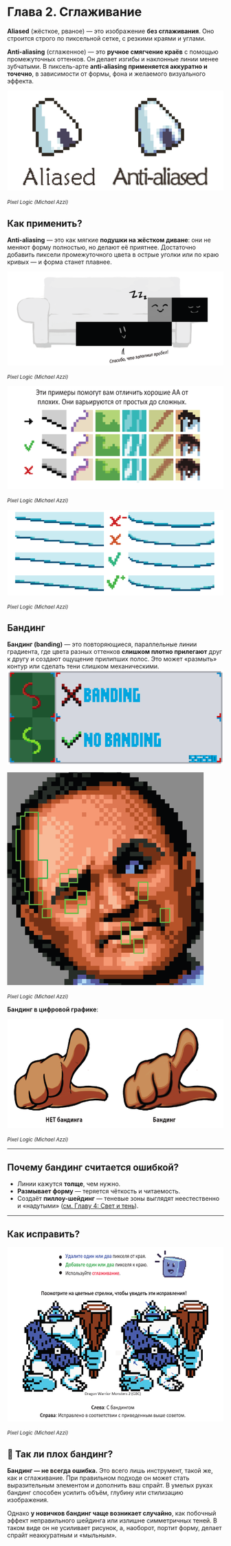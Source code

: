 # Глава 2. Сглаживание

**Aliased** (жёсткое, рваное) — это изображение **без сглаживания**. Оно строится строго по пиксельной сетке, с резкими краями и углами.

**Anti-aliasing** (сглаженное) — это **ручное смягчение краёв** с помощью промежуточных оттенков. Он делает изгибы и наклонные линии менее зубчатыми. В пиксель-арте **anti-aliasing применяется аккуратно и точечно**, в зависимости от формы, фона и желаемого визуального эффекта.

![Резкое и Сглаженное](../pictures/spriting/aliased/A-AA.png)

*<small>Pixel Logic (Michael Azzi)</small>*
## Как применить?
**Anti-aliasing** — это как мягкие **подушки на жёстком диване**: они не меняют форму полностью, но делают её приятнее. Достаточно добавить пиксели промежуточного цвета в острые уголки или по краю кривых — и форма станет плавнее.

![Подушки на диване :3](../pictures/spriting/aliased/AA1.png)

*<small>Pixel Logic (Michael Azzi)</small>*

![Пример](../pictures/spriting/aliased/AA2.png)

*<small>Pixel Logic (Michael Azzi)</small>*

![Пример](../pictures/spriting/aliased/AA3.png)

*<small>Pixel Logic (Michael Azzi)</small>*

## Бандинг
**Бандинг (banding)** — это повторяющиеся, параллельные линии градиента, где цвета разных оттенков **слишком плотно прилегают** друг к другу и создают ощущение прилипших полос. Это может «размыть» контур или сделать тени слишком механическими.
![Бандинг](../pictures/spriting/aliased/banding_2.png)


![Бандинг](../pictures/spriting/aliased/banding.png)

*<small>Pixel Logic (Michael Azzi)</small>*

**Бандинг в цифровой графике**:

![Бандинг](../pictures/spriting/aliased/banding-real.png)

*<small>Pixel Logic (Michael Azzi)</small>*

---
## Почему бандинг считается ошибкой?

- Линии кажутся **толще**, чем нужно.
- **Размывает форму** — теряется чёткость и читаемость.
- Создаёт **пиллоу-шейдинг** — теневые зоны выглядят неестественно и «надутыми»  ([см. Главу 4: Свет и тень](shading.md)).

---
## Как исправить?

![Бандинг](../pictures/spriting/aliased/banding-fix.png)

*<small>Pixel Logic (Michael Azzi)</small>*

## 🤔 Так ли плох бандинг?

**Бандинг — не всегда ошибка.** Это всего лишь инструмент, такой же, как и сглаживание. При правильном подходе он может стать выразительным элементом и дополнить ваш спрайт. В умелых руках бандинг способен усилить объём, глубину или стилизацию изображения.

Однако **у новичков бандинг чаще возникает случайно**, как побочный эффект неправильного шейдинга или излишне симметричных теней. В таком виде он не усиливает рисунок, а, наоборот, портит форму, делает спрайт неаккуратным и «мыльным».